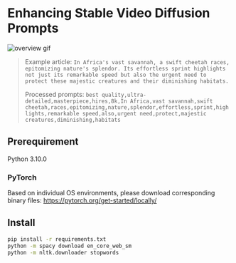 # Enhancing Stable Video Diffusion Prompts

![overview gif](cheetah.gif) 

> Example article: `In Africa's vast savannah, a swift cheetah races, epitomizing nature's splendor. Its effortless sprint highlights not just its remarkable speed but also the urgent need to protect these majestic creatures and their diminishing habitats.`
> 
> Processed prompts: `best quality,ultra-detailed,masterpiece,hires,8k,In Africa,vast savannah,swift cheetah,races,epitomizing,nature,splendor,effortless,sprint,highlights,remarkable speed,also,urgent need,protect,majestic creatures,diminishing,habitats`

## Prerequirement

Python 3.10.0

### PyTorch

Based on individual OS environments, please download corresponding binary files: https://pytorch.org/get-started/locally/

## Install

```sh
pip install -r requirements.txt
python -m spacy download en_core_web_sm
python -m nltk.downloader stopwords
```

<!---
### Conda

```sh
conda env create -f requirement.yaml
conda env list
python -m spacy download en_core_web_sm
python -m nltk.downloader stopwords
```
--->
